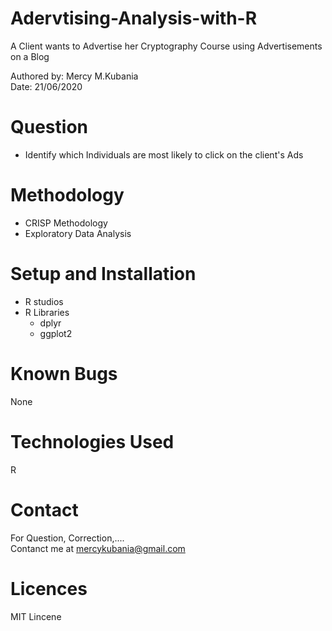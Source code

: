 # Adervtising-Analysis-with-R
A Client wants to Advertise her Cryptography Course using Advertisements on a Blog

Authored by: Mercy M.Kubania  <br/>
Date: 21/06/2020

# Question  <br/>
- Identify which Individuals are most likely to click on the client's Ads <br/>

# Methodology
- CRISP Methodology  <br />
- Exploratory Data Analysis

  
# Setup and Installation
- R studios <br />
- R Libraries
   - dplyr
   - ggplot2
   
 
 # Known Bugs
 None
 
 # Technologies Used
 R
 
 # Contact
 For Question, Correction,....  <br />
 Contanct me at mercykubania@gmail.com
 
 # Licences
 MIT Lincene
